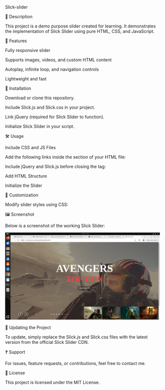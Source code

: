 Slick-slider

📌 Description

This project is a demo purpose slider created for learning. It demonstrates the implementation of Slick Slider using pure HTML, CSS, and JavaScript.

🚀 Features

Fully responsive slider

Supports images, videos, and custom HTML content

Autoplay, infinite loop, and navigation controls

Lightweight and fast

🔧 Installation

Download or clone this repository.

Include Slick.js and Slick.css in your project.

Link jQuery (required for Slick Slider to function).

Initialize Slick Slider in your script.

🛠️ Usage

Include CSS and JS Files

Add the following links inside the <head> section of your HTML file:

Include jQuery and Slick.js before closing the <body> tag:

Add HTML Structure

Initialize the Slider

🎨 Customization

Modify slider styles using CSS:

🖼️ Screenshot

Below is a screenshot of the working Slick Slider:



![Slick Slider Output](https://raw.githubusercontent.com/nijpadaliya/slick-slider/main/screenshots/screenshot.png)

🔄 Updating the Project

To update, simply replace the Slick.js and Slick.css files with the latest version from the official Slick Slider CDN.

❓ Support

For issues, feature requests, or contributions, feel free to contact me.

📜 License

This project is licensed under the MIT License.


